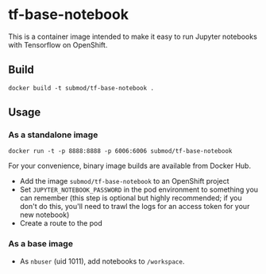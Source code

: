 # tf-base-notebook

This is a container image intended to make it easy to run Jupyter notebooks with Tensorflow on OpenShift. 

## Build

`docker build -t submod/tf-base-notebook .`

## Usage

### As a standalone image

`docker run -t -p 8888:8888 -p 6006:6006 submod/tf-base-notebook `

For your convenience, binary image builds are available from Docker Hub.

* Add the image `submod/tf-base-notebook` to an OpenShift project
* Set `JUPYTER_NOTEBOOK_PASSWORD` in the pod environment to something you can remember (this step is optional but highly recommended; if you don't do this, you'll need to trawl the logs for an access token for your new notebook)
* Create a route to the pod

### As a base image

* As `nbuser` (uid 1011), add notebooks to `/workspace`.

